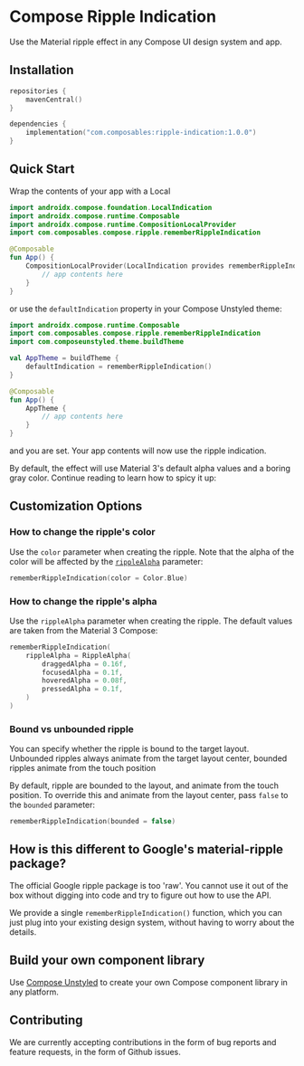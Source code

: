 # Compose Ripple Indication

Use the Material ripple effect in any Compose UI design system and app.

## Installation

```kotlin title="app/build.gradle.kts"
repositories {
    mavenCentral()
}

dependencies {
    implementation("com.composables:ripple-indication:1.0.0")
}
```

## Quick Start

Wrap the contents of your app with a Local

```kotlin
import androidx.compose.foundation.LocalIndication
import androidx.compose.runtime.Composable
import androidx.compose.runtime.CompositionLocalProvider
import com.composables.compose.ripple.rememberRippleIndication

@Composable
fun App() {
    CompositionLocalProvider(LocalIndication provides rememberRippleIndication()) {
        // app contents here
    }
}
```

or use the `defaultIndication` property in your Compose Unstyled theme:

```kotlin
import androidx.compose.runtime.Composable
import com.composables.compose.ripple.rememberRippleIndication
import com.composeunstyled.theme.buildTheme

val AppTheme = buildTheme {
    defaultIndication = rememberRippleIndication()
}

@Composable
fun App() {
    AppTheme {
        // app contents here
    }
}
```

and you are set. Your app contents will now use the ripple indication.

By default, the effect will use Material 3's default alpha values and a boring gray color. Continue reading to learn how
to spicy it up:

## Customization Options

### How to change the ripple's color

Use the `color` parameter when creating the ripple. Note that the alpha of the color will be affected by the [
`rippleAlpha`](#how-to-change-the-ripples-alpha) parameter:

```kotlin
rememberRippleIndication(color = Color.Blue)
```

### How to change the ripple's alpha

Use the `rippleAlpha` parameter when creating the ripple. The default values are taken from the Material 3 Compose:

```kotlin
rememberRippleIndication(
    rippleAlpha = RippleAlpha(
        draggedAlpha = 0.16f,
        focusedAlpha = 0.1f,
        hoveredAlpha = 0.08f,
        pressedAlpha = 0.1f,
    )
)
```

### Bound vs unbounded ripple

You can specify whether the ripple is bound to the target layout. Unbounded ripples always animate from the target layout center, bounded ripples animate from the touch position

By default, ripple are bounded to the layout, and animate from the touch position. To override this and animate from the layout center, pass `false` to the `bounded` parameter:

```kotlin
rememberRippleIndication(bounded = false)
```

## How is this different to Google's material-ripple package?

The official Google ripple package is too 'raw'. You cannot use it out of the box without digging into code and try to
figure out how to use the API.

We provide a single `rememberRippleIndication()` function, which you can just plug into your existing design system,
without having to worry about the details.

## Build your own component library

Use [Compose Unstyled](https://composables.com?ref=ripple) to create your own Compose component library in any platform.

## Contributing

We are currently accepting contributions in the form of bug reports and feature requests, in the form of Github issues.
